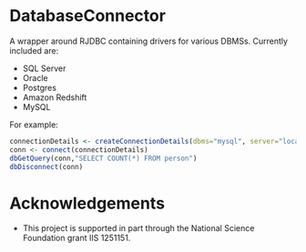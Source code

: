 DatabaseConnector
=================

A wrapper around RJDBC containing drivers for various DBMSs. Currently included are:
* SQL Server
* Oracle
* Postgres
* Amazon Redshift
* MySQL

For example:
```r
connectionDetails <- createConnectionDetails(dbms="mysql", server="localhost",user="root",password="blah",schema="cdm_v4")
conn <- connect(connectionDetails)
dbGetQuery(conn,"SELECT COUNT(*) FROM person")
dbDisconnect(conn)
```
# Acknowledgements
- This project is supported in part through the National Science Foundation grant IIS 1251151.


